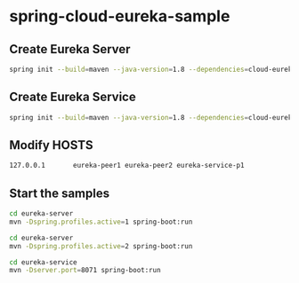 # spring-cloud-eureka-sample

## Create Eureka Server

```bash
spring init --build=maven --java-version=1.8 --dependencies=cloud-eureka-server eureka-server.zip
```

## Create Eureka Service

```bash
spring init --build=maven --java-version=1.8 --dependencies=cloud-eureka-server,cloud-eureka eureka-service.zip
```

## Modify HOSTS
```bash
127.0.0.1       eureka-peer1 eureka-peer2 eureka-service-p1
```

## Start the samples

```bash
cd eureka-server
mvn -Dspring.profiles.active=1 spring-boot:run
```

```bash
cd eureka-server
mvn -Dspring.profiles.active=2 spring-boot:run
```

```bash
cd eureka-service
mvn -Dserver.port=8071 spring-boot:run
```
